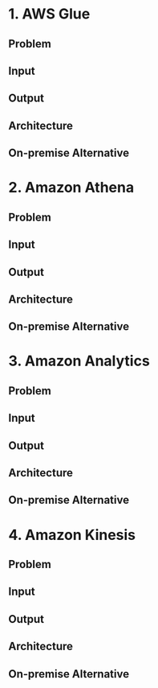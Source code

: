 # 1. AWS Glue 
## Problem
## Input
## Output
## Architecture 
## On-premise Alternative


# 2. Amazon Athena
## Problem
## Input
## Output
## Architecture 
## On-premise Alternative


# 3. Amazon Analytics
## Problem
## Input
## Output
## Architecture 
## On-premise Alternative

# 4. Amazon Kinesis
## Problem
## Input
## Output
## Architecture 
## On-premise Alternative